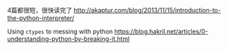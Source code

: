 4篇都很短，很快读完了
http://akaptur.com/blog/2013/11/15/introduction-to-the-python-interpreter/


Using `ctypes` to messing with python
https://blog.hakril.net/articles/0-understanding-python-by-breaking-it.html


